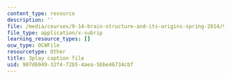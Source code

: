 ```yaml
---
content_type: resource
description: ''
file: /media/courses/9-14-brain-structure-and-its-origins-spring-2014/907d694932f472b54aea5bbe46734cbf_555145.srt
file_type: application/x-subrip
learning_resource_types: []
ocw_type: OCWFile
resourcetype: Other
title: 3play caption file
uid: 907d6949-32f4-72b5-4aea-5bbe46734cbf
---
```


